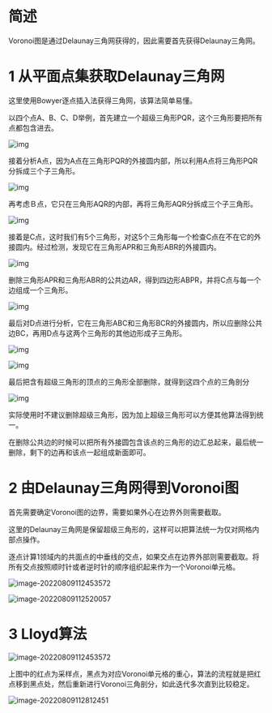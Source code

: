 # 简述

Voronoi图是通过Delaunay三角网获得的，因此需要首先获得Delaunay三角网。



# 1 从平面点集获取Delaunay三角网

这里使用Bowyer逐点插入法获得三角网，该算法简单易懂。

以四个点A、B、C、D举例，首先建立一个超级三角形PQR，这个三角形要把所有点都包含进去。

![img](https://qglh-tuchuang.oss-cn-hangzhou.aliyuncs.com/markdown_img/202208091113787.png)

 接着分析A点，因为A点在三角形PQR的外接圆内部，所以利用A点将三角形PQR分拆成三个子三角形。

![img](https://qglh-tuchuang.oss-cn-hangzhou.aliyuncs.com/markdown_img/202208091113942.png)

再考虑Ｂ点，它只在三角形AQR的内部，再将三角形AQR分拆成三个子三角形。

![img](https://qglh-tuchuang.oss-cn-hangzhou.aliyuncs.com/markdown_img/202208091114173.png)



接着是C点，这时我们有5个三角形，对这5个三角形每一个检查C点在不在它的外接圆内。经过检测，发现它在三角形APR和三角形ABR的外接圆内。

![img](https://qglh-tuchuang.oss-cn-hangzhou.aliyuncs.com/markdown_img/202208091114613.png)



 删除三角形APR和三角形ABR的公共边AR，得到四边形ABPR，并将C点与每一个边组成一个三角形。

![img](https://qglh-tuchuang.oss-cn-hangzhou.aliyuncs.com/markdown_img/202208091114804.png)



最后对D点进行分析，它在三角形ABC和三角形BCR的外接圆内，所以应删除公共边BC，再用D点与这两个三角形的其他边形成子三角形。

![img](https://qglh-tuchuang.oss-cn-hangzhou.aliyuncs.com/markdown_img/202208091114788.png)



![img](https://qglh-tuchuang.oss-cn-hangzhou.aliyuncs.com/markdown_img/202208091114522.png)



最后把含有超级三角形的顶点的三角形全部删除，就得到这四个点的三角剖分

![img](https://qglh-tuchuang.oss-cn-hangzhou.aliyuncs.com/markdown_img/202208091115351.png)



实际使用时不建议删除超级三角形，因为加上超级三角形可以方便其他算法得到统一。

在删除公共边的时候可以把所有外接圆包含该点的三角形的边汇总起来，最后统一删除，剩下的边再和该点一起组成新面即可。





# 2 由Delaunay三角网得到Voronoi图

首先需要确定Voronoi图的边界，需要如果外心在边界外则需要截取。

这里的Delaunay三角网是保留超级三角形的，这样可以把算法统一为仅对网格内部点操作。

逐点计算1领域内的共面点的中垂线的交点，如果交点在边界外部则需要截取。将所有交点按照顺时针或者逆时针的顺序组织起来作为一个Voronoi单元格。



![image-20220809112453572](https://qglh-tuchuang.oss-cn-hangzhou.aliyuncs.com/markdown_img/202208091124615.png)





![image-20220809112520057](https://qglh-tuchuang.oss-cn-hangzhou.aliyuncs.com/markdown_img/202208091125086.png)





# 3 Lloyd算法



![image-20220809112453572](https://qglh-tuchuang.oss-cn-hangzhou.aliyuncs.com/markdown_img/202208091126516.png)



上图中的红点为采样点，黑点为对应Voronoi单元格的重心，算法的流程就是把红点移到黑点处，然后重新进行Voronoi三角剖分，如此迭代多次直到比较稳定。



![image-20220809112812451](https://qglh-tuchuang.oss-cn-hangzhou.aliyuncs.com/markdown_img/202208091128488.png)

